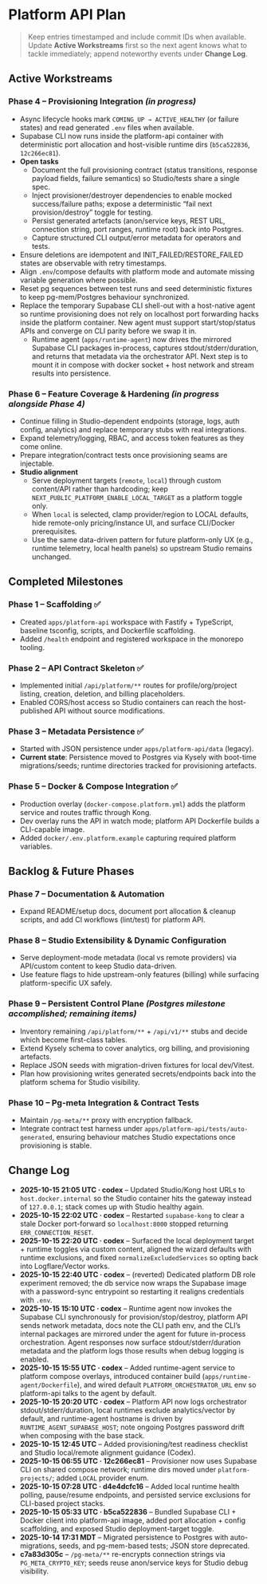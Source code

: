 # Platform API Plan

> Keep entries timestamped and include commit IDs when available. Update **Active Workstreams** first so the next agent knows what to tackle immediately; append noteworthy events under **Change Log**.

## Active Workstreams

### Phase 4 – Provisioning Integration *(in progress)*
- Async lifecycle hooks mark `COMING_UP → ACTIVE_HEALTHY` (or failure states) and read generated `.env` files when available.
- Supabase CLI now runs inside the platform-api container with deterministic port allocation and host-visible runtime dirs (`b5ca522836`, `12c266ec81`).
- **Open tasks**
  - Document the full provisioning contract (status transitions, response payload fields, failure semantics) so Studio/tests share a single spec.
  - Inject provisioner/destroyer dependencies to enable mocked success/failure paths; expose a deterministic “fail next provision/destroy” toggle for testing.
  - Persist generated artefacts (anon/service keys, REST URL, connection string, port ranges, runtime root) back into Postgres.
  - Capture structured CLI output/error metadata for operators and tests.
- Ensure deletions are idempotent and INIT_FAILED/RESTORE_FAILED states are observable with retry timestamps.
- Align `.env`/compose defaults with platform mode and automate missing variable generation where possible.
- Reset pg sequences between test runs and seed deterministic fixtures to keep pg-mem/Postgres behaviour synchronized.
- Replace the temporary Supabase CLI shell-out with a host-native agent so runtime provisioning does not rely on localhost port forwarding hacks inside the platform container. New agent must support start/stop/status APIs and converge on CLI parity before we swap it in.
  - Runtime agent (`apps/runtime-agent`) now drives the mirrored Supabase CLI packages in-process, captures stdout/stderr/duration, and returns that metadata via the orchestrator API. Next step is to mount it in compose with docker socket + host network and stream results into persistence.

### Phase 6 – Feature Coverage & Hardening *(in progress alongside Phase 4)*
- Continue filling in Studio-dependent endpoints (storage, logs, auth config, analytics) and replace temporary stubs with real integrations.
- Expand telemetry/logging, RBAC, and access token features as they come online.
- Prepare integration/contract tests once provisioning seams are injectable.
- **Studio alignment**
  - Serve deployment targets (`remote`, `local`) through custom content/API rather than hardcoding; keep `NEXT_PUBLIC_PLATFORM_ENABLE_LOCAL_TARGET` as a platform toggle only.
  - When `local` is selected, clamp provider/region to LOCAL defaults, hide remote-only pricing/instance UI, and surface CLI/Docker prerequisites.
  - Use the same data-driven pattern for future platform-only UX (e.g., runtime telemetry, local health panels) so upstream Studio remains unchanged.

## Completed Milestones

### Phase 1 – Scaffolding ✅
- Created `apps/platform-api` workspace with Fastify + TypeScript, baseline tsconfig, scripts, and Dockerfile scaffolding.
- Added `/health` endpoint and registered workspace in the monorepo tooling.

### Phase 2 – API Contract Skeleton ✅
- Implemented initial `/api/platform/**` routes for profile/org/project listing, creation, deletion, and billing placeholders.
- Enabled CORS/host access so Studio containers can reach the host-published API without source modifications.

### Phase 3 – Metadata Persistence ✅
- Started with JSON persistence under `apps/platform-api/data` (legacy).
- **Current state**: Persistence moved to Postgres via Kysely with boot-time migrations/seeds; runtime directories tracked for provisioning artefacts.

### Phase 5 – Docker & Compose Integration ✅
- Production overlay (`docker-compose.platform.yml`) adds the platform service and routes traffic through Kong.
- Dev overlay runs the API in watch mode; platform API Dockerfile builds a CLI-capable image.
- Added `docker/.env.platform.example` capturing required platform variables.

## Backlog & Future Phases

### Phase 7 – Documentation & Automation
- Expand README/setup docs, document port allocation & cleanup scripts, and add CI workflows (lint/test) for platform API.

### Phase 8 – Studio Extensibility & Dynamic Configuration
- Serve deployment-mode metadata (local vs remote providers) via API/custom content to keep Studio data-driven.
- Use feature flags to hide upstream-only features (billing) while surfacing platform-specific UX safely.

### Phase 9 – Persistent Control Plane *(Postgres milestone accomplished; remaining items)*
- Inventory remaining `/api/platform/**` + `/api/v1/**` stubs and decide which become first-class tables.
- Extend Kysely schema to cover analytics, org billing, and provisioning artefacts.
- Replace JSON seeds with migration-driven fixtures for local dev/Vitest.
- Plan how provisioning writes generated secrets/endpoints back into the platform schema for Studio visibility.

### Phase 10 – Pg-meta Integration & Contract Tests
- Maintain `/pg-meta/**` proxy with encryption fallback.
- Integrate contract test harness under `apps/platform-api/tests/auto-generated`, ensuring behaviour matches Studio expectations once provisioning is stable.

## Change Log
- **2025-10-15 21:05 UTC · codex** – Updated Studio/Kong host URLs to `host.docker.internal` so the Studio container hits the gateway instead of `127.0.0.1`; stack comes up with Studio healthy again.
- **2025-10-15 22:02 UTC · codex** – Restarted `supabase-kong` to clear a stale Docker port-forward so `localhost:8000` stopped returning `ERR_CONNECTION_RESET`.
- **2025-10-15 22:20 UTC · codex** – Surfaced the local deployment target + runtime toggles via custom content, aligned the wizard defaults with runtime exclusions, and fixed `normalizeExcludedServices` so opting back into Logflare/Vector works.
- **2025-10-15 22:40 UTC · codex** – (reverted) Dedicated platform DB role experiment removed; the db service now wraps the Supabase image with a password-sync entrypoint so restarting it realigns credentials with `.env`.
- **2025-10-15 15:10 UTC · codex** – Runtime agent now invokes the Supabase CLI synchronously for provision/stop/destroy, platform API sends network metadata, docs note the CLI path env, and the CLI’s internal packages are mirrored under the agent for future in-process orchestration. Agent responses now surface stdout/stderr/duration metadata and the platform logs those results when debug logging is enabled.
- **2025-10-15 15:55 UTC · codex** – Added runtime-agent service to platform compose overlays, introduced container build (`apps/runtime-agent/Dockerfile`), and wired default `PLATFORM_ORCHESTRATOR_URL` env so platform-api talks to the agent by default.
- **2025-10-15 20:20 UTC · codex** – Platform API now logs orchestrator stdout/stderr/duration, local runtimes exclude analytics/vector by default, and runtime-agent hostname is driven by `RUNTIME_AGENT_SUPABASE_HOST`; note ongoing Postgres password drift when composing with the base stack.
- **2025-10-15 12:45 UTC** – Added provisioning/test readiness checklist and Studio local/remote alignment guidance (Codex).
- **2025-10-15 06:55 UTC · 12c266ec81** – Provisioner now uses Supabase CLI on shared compose network; runtime dirs moved under `platform-projects/`; added `LOCAL` provider enum.
- **2025-10-15 07:28 UTC · d4e4dcfc16** – Added local runtime health polling, pause/resume endpoints, and persisted service exclusions for CLI-based project stacks.
- **2025-10-15 05:33 UTC · b5ca522836** – Bundled Supabase CLI + Docker client into platform-api image, added port allocation + config scaffolding, and exposed Studio deployment-target toggle.
- **2025-10-14 17:31 MDT** – Migrated persistence to Postgres with auto-migrations, seeds, and pg-mem-based tests; JSON store deprecated.
- **c7a83d305c** – `/pg-meta/**` re-encrypts connection strings via `PG_META_CRYPTO_KEY`; seeds reuse anon/service keys for Studio debug visibility.
